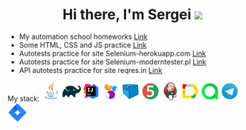 <h1 align="center">Hi there, I'm Sergei</a> 
<img src="https://github.com/blackcater/blackcater/raw/main/images/Hi.gif" height="32"/></h1>

- My automation school homeworks [Link](https://github.com/Twinkerxd/QAguru)
- Some HTML, CSS and JS practice [Link](https://github.com/Twinkerxd/HTML-CSS-JS-learn)
- Autotests practice for site Selenium-herokuapp.com [Link](https://github.com/Twinkerxd/Selenium-herokuapp.com)
- Autotests practice for site Selenium-moderntester.pl [Link](https://github.com/Twinkerxd/Selenium-moderntester.pl)
- API autotests practice for site reqres.in [Link](https://github.com/Twinkerxd/RestAssured)

My stack:
![This is an image](/icons/Java.png)![This is an image](/icons/Gradle.png)![This is an image](/icons/Intelij_IDEA.png)![This is an image](/icons/Selenide.png)![This is an image](/icons/Selenoid.png)![This is an image](/icons/JUnit5.png)![This is an image](/icons/Jenkins.png)![This is an image](/icons/Allure_Report.png)![This is an image](/icons/AllureTestOps.png)![This is an image](/icons/Telegram.png)![This is an image](/icons/Jira.png)
